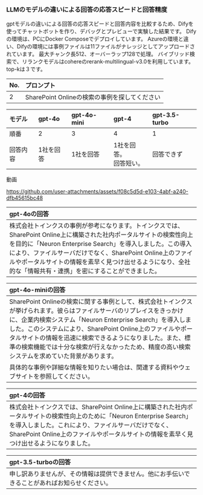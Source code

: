 

### LLMのモデルの違いによる回答の応答スピードと回答精度
gptモデルの違いによる回答の応答スピードと回答内容を比較するため、Difyを使ってチャットボットを作り、デバッグとプレビューで実験した結果です。
Difyの環境は、PCにDocker Composeでデプロイしています。
Azureの環境と違い、Difyの環境には事例ファイルは11ファイルがナレッジとしてアップロードされています。
最大チャンク長512、オーバーラップ128で処理。
バイブリッド検索で、リランクモデルはcohereのrerank-multilingual-v3.0を利用しています。top-kは３です。

|No.|プロンプト|
|:--|:------|
|2|SharePoint Onlineの検索の事例を探してください|

|モデル|gpt-4o|gpt-4o-mini|gpt-4|gpt-3.5-turbo|
|:----|:-----|:----------|:----|:------------|
|順番|2|3|4|1|
|回答内容|1社を回答|1社を回答|1社を回答。<br>回答短い。|回答できず|

動画<br>


https://github.com/user-attachments/assets/f08c5d5d-e103-4abf-a240-dfb45615bc48



|gpt-4oの回答|
|:-----------|
|株式会社トインクスの事例が参考になります。トインクスでは、SharePoint Online上に構築された社内ポータルサイトの検索性向上を目的に「Neuron Enterprise Search」を導入しました。この導入により、ファイルサーバだけでなく、SharePoint Online上のファイルやポータルサイトの情報を素早く見つけ出せるようになり、全社的な「情報共有・連携」を密にすることができました。|

|gpt-4o-miniの回答|
|:-----------|
|SharePoint Onlineの検索に関する事例として、株式会社トインクスが挙げられます。彼らはファイルサーバのリプレイスをきっかけに、企業内検索システム「Neuron Enterprise Search」を導入しました。このシステムにより、SharePoint Online上のファイルやポータルサイトの情報を迅速に検索できるようになりました。また、標準の検索機能では十分な検索が行えなかったため、精度の高い検索システムを求めていた背景があります。
具体的な事例や詳細な情報を知りたい場合は、関連する資料やウェブサイトを参照してください。|

|gpt-4の回答|
|:-----------|
|株式会社トインクスでは、SharePoint Online上に構築された社内ポータルサイトの検索性向上のために「Neuron Enterprise Search」を導入しました。これにより、ファイルサーバだけでなく、SharePoint Online上のファイルやポータルサイトの情報を素早く見つけ出せるようになりました。|

|gpt-3.5-turboの回答|
|:-----------|
|申し訳ありませんが、その情報は提供できません。他にお手伝いできることがあればお知らせください。|


